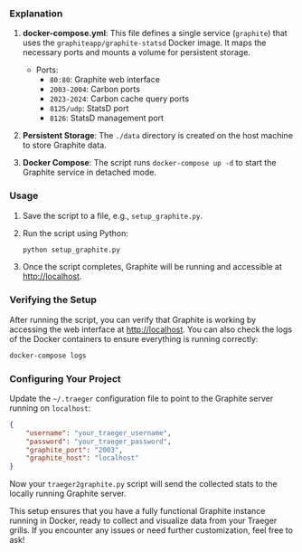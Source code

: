 ### Explanation

1. **docker-compose.yml**: This file defines a single service (`graphite`) that uses the `graphiteapp/graphite-statsd` Docker image. It maps the necessary ports and mounts a volume for persistent storage.

    - Ports:
      - `80:80`: Graphite web interface
      - `2003-2004`: Carbon ports
      - `2023-2024`: Carbon cache query ports
      - `8125/udp`: StatsD port
      - `8126`: StatsD management port

2. **Persistent Storage**: The `./data` directory is created on the host machine to store Graphite data.

3. **Docker Compose**: The script runs `docker-compose up -d` to start the Graphite service in detached mode.

### Usage

1. Save the script to a file, e.g., `setup_graphite.py`.
2. Run the script using Python:

    ```sh
    python setup_graphite.py
    ```

3. Once the script completes, Graphite will be running and accessible at [http://localhost](http://localhost).

### Verifying the Setup

After running the script, you can verify that Graphite is working by accessing the web interface at [http://localhost](http://localhost). You can also check the logs of the Docker containers to ensure everything is running correctly:

```sh
docker-compose logs
```

### Configuring Your Project

Update the `~/.traeger` configuration file to point to the Graphite server running on `localhost`:

```json
{
    "username": "your_traeger_username",
    "password": "your_traeger_password",
    "graphite_port": "2003",
    "graphite_host": "localhost"
}
```

Now your `traeger2graphite.py` script will send the collected stats to the locally running Graphite server.

This setup ensures that you have a fully functional Graphite instance running in Docker, ready to collect and visualize data from your Traeger grills. If you encounter any issues or need further customization, feel free to ask!